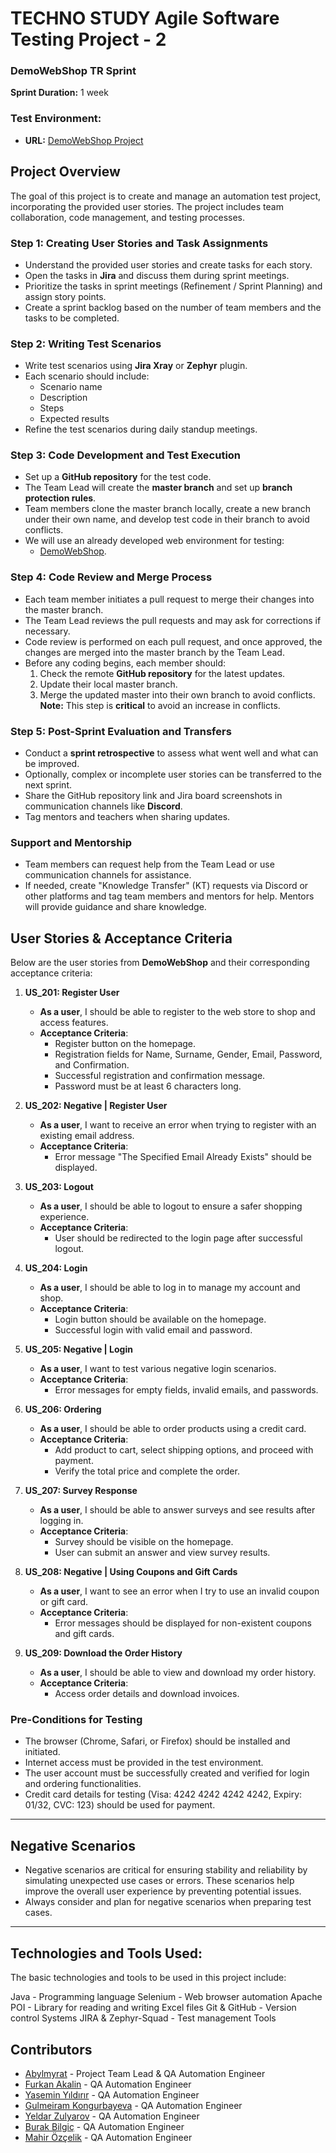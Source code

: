 # TECHNO STUDY Agile Software Testing Project - 2  
### DemoWebShop TR Sprint  
**Sprint Duration:** 1 week  

### Test Environment:  
- **URL:** [DemoWebShop Project](https://demowebshop.tricentis.com/)

## Project Overview  
The goal of this project is to create and manage an automation test project, incorporating the provided user stories. The project includes team collaboration, code management, and testing processes.

### Step 1: Creating User Stories and Task Assignments  
- Understand the provided user stories and create tasks for each story.  
- Open the tasks in **Jira** and discuss them during sprint meetings.  
- Prioritize the tasks in sprint meetings (Refinement / Sprint Planning) and assign story points.  
- Create a sprint backlog based on the number of team members and the tasks to be completed.  

### Step 2: Writing Test Scenarios  
- Write test scenarios using **Jira Xray** or **Zephyr** plugin.  
- Each scenario should include:
  - Scenario name
  - Description
  - Steps
  - Expected results  
- Refine the test scenarios during daily standup meetings.

### Step 3: Code Development and Test Execution  
- Set up a **GitHub repository** for the test code.  
- The Team Lead will create the **master branch** and set up **branch protection rules**.  
- Team members clone the master branch locally, create a new branch under their own name, and develop test code in their branch to avoid conflicts.  
- We will use an already developed web environment for testing:
  - [DemoWebShop](https://demowebshop.tricentis.com/).

### Step 4: Code Review and Merge Process  
- Each team member initiates a pull request to merge their changes into the master branch.  
- The Team Lead reviews the pull requests and may ask for corrections if necessary.  
- Code review is performed on each pull request, and once approved, the changes are merged into the master branch by the Team Lead.  
- Before any coding begins, each member should:
  1. Check the remote **GitHub repository** for the latest updates.
  2. Update their local master branch.
  3. Merge the updated master into their own branch to avoid conflicts.  
  **Note:** This step is **critical** to avoid an increase in conflicts.  

### Step 5: Post-Sprint Evaluation and Transfers  
- Conduct a **sprint retrospective** to assess what went well and what can be improved.  
- Optionally, complex or incomplete user stories can be transferred to the next sprint.  
- Share the GitHub repository link and Jira board screenshots in communication channels like **Discord**.  
- Tag mentors and teachers when sharing updates.

### Support and Mentorship  
- Team members can request help from the Team Lead or use communication channels for assistance.  
- If needed, create "Knowledge Transfer" (KT) requests via Discord or other platforms and tag team members and mentors for help. Mentors will provide guidance and share knowledge.

## User Stories & Acceptance Criteria

Below are the user stories from **DemoWebShop** and their corresponding acceptance criteria:

1. **US_201: Register User**
   - **As a user**, I should be able to register to the web store to shop and access features.
   - **Acceptance Criteria**:
     - Register button on the homepage.
     - Registration fields for Name, Surname, Gender, Email, Password, and Confirmation.
     - Successful registration and confirmation message.
     - Password must be at least 6 characters long.

2. **US_202: Negative | Register User**
   - **As a user**, I want to receive an error when trying to register with an existing email address.
   - **Acceptance Criteria**:
     - Error message "The Specified Email Already Exists" should be displayed.

3. **US_203: Logout**
   - **As a user**, I should be able to logout to ensure a safer shopping experience.
   - **Acceptance Criteria**:
     - User should be redirected to the login page after successful logout.

4. **US_204: Login**
   - **As a user**, I should be able to log in to manage my account and shop.
   - **Acceptance Criteria**:
     - Login button should be available on the homepage.
     - Successful login with valid email and password.

5. **US_205: Negative | Login**
   - **As a user**, I want to test various negative login scenarios.
   - **Acceptance Criteria**:
     - Error messages for empty fields, invalid emails, and passwords.

6. **US_206: Ordering**
   - **As a user**, I should be able to order products using a credit card.
   - **Acceptance Criteria**:
     - Add product to cart, select shipping options, and proceed with payment.
     - Verify the total price and complete the order.

7. **US_207: Survey Response**
   - **As a user**, I should be able to answer surveys and see results after logging in.
   - **Acceptance Criteria**:
     - Survey should be visible on the homepage.
     - User can submit an answer and view survey results.

8. **US_208: Negative | Using Coupons and Gift Cards**
   - **As a user**, I want to see an error when I try to use an invalid coupon or gift card.
   - **Acceptance Criteria**:
     - Error messages should be displayed for non-existent coupons and gift cards.

9. **US_209: Download the Order History**
   - **As a user**, I should be able to view and download my order history.
   - **Acceptance Criteria**:
     - Access order details and download invoices.

### Pre-Conditions for Testing  
- The browser (Chrome, Safari, or Firefox) should be installed and initiated.
- Internet access must be provided in the test environment.
- The user account must be successfully created and verified for login and ordering functionalities.
- Credit card details for testing (Visa: 4242 4242 4242 4242, Expiry: 01/32, CVC: 123) should be used for payment.
  
---

## Negative Scenarios
- Negative scenarios are critical for ensuring stability and reliability by simulating unexpected use cases or errors. These scenarios help improve the overall user experience by preventing potential issues.
- Always consider and plan for negative scenarios when preparing test cases.

---

## Technologies and Tools Used:
The basic technologies and tools to be used in this project include:

Java - Programming language
Selenium - Web browser automation
Apache POI - Library for reading and writing Excel files
Git & GitHub - Version control Systems
JIRA & Zephyr-Squad - Test management Tools
 

## Contributors

- [Abylmyrat](https://github.com/your-username) - Project Team Lead & QA Automation Engineer
- [Furkan Akalin](https://github.com/contributor2-username) - QA Automation Engineer
- [Yasemin Yıldırır](https://github.com/contributor3-username) - QA Automation Engineer
- [Gulmeiram Kongurbayeva](https://github.com/contributor3-username) - QA Automation Engineer
- [Yeldar Zulyarov](https://github.com/contributor3-username) - QA Automation Engineer
- [Burak Bilgiç](https://github.com/contributor3-username) - QA Automation Engineer
- [Mahir Özçelik](https://github.com/contributor3-username) - QA Automation Engineer


